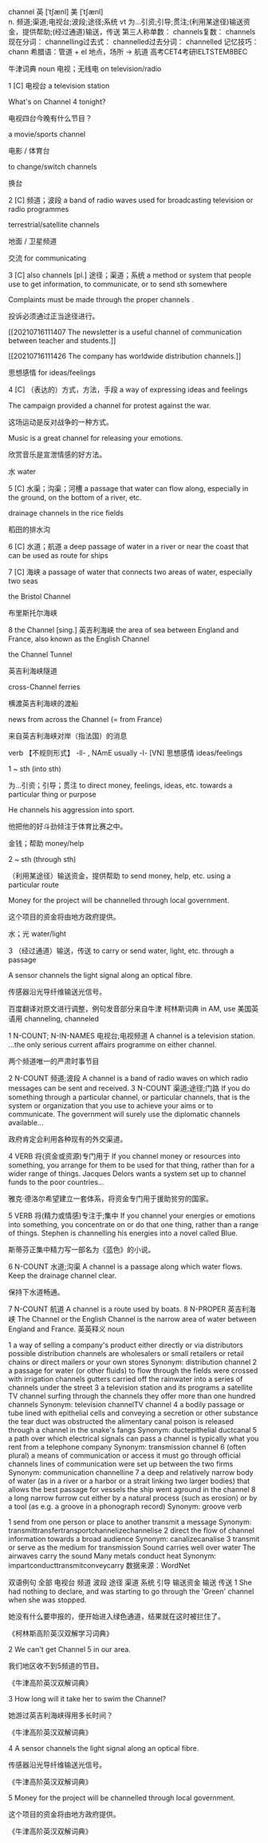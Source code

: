 channel
英 [ˈtʃænl]   美 [ˈtʃænl]  
n.
频道;渠道;电视台;波段;途径;系统
vt
为…引资;引导;贯注;(利用某途径)输送资金，提供帮助;(经过通道)输送，传送
第三人称单数： channels复数： channels现在分词： channelling过去式： channelled过去分词： channelled
记忆技巧：chann 希腊语：管道 + el 地点，场所 → 航道
高考CET4考研IELTSTEM8BEC



牛津词典
noun
电视；无线电 on television/radio

1
[C] 电视台
a television station

What's on Channel 4 tonight?

电视四台今晚有什么节目？

a movie/sports channel 

电影 / 体育台

to change/switch channels 

换台

2
[C] 频道；波段
a band of radio waves used for broadcasting television or radio programmes

terrestrial/satellite channels 

地面 / 卫星频道

交流 for communicating

3
[C]
also channels [pl.]
途径；渠道；系统
a method or system that people use to get information, to communicate, or to send sth somewhere

Complaints must be made through the proper channels .

投诉必须通过正当途径进行。

[[20210716111407 The newsletter is a useful channel of communication between teacher and students.]]


[[20210716111426 The company has worldwide distribution channels.]]


思想感情 for ideas/feelings

4
[C] （表达的）方式，方法，手段
a way of expressing ideas and feelings

The campaign provided a channel for protest against the war.

这场运动是反对战争的一种方式。

Music is a great channel for releasing your emotions.

欣赏音乐是宣泄情感的好方法。

水 water

5
[C] 水渠；沟渠；河槽
a passage that water can flow along, especially in the ground, on the bottom of a river, etc.

drainage channels in the rice fields

稻田的排水沟

6
[C] 水道；航道
a deep passage of water in a river or near the coast that can be used as route for ships

7
[C] 海峡
a passage of water that connects two areas of water, especially two seas

the Bristol Channel

布里斯托尔海峡

8
the Channel
[sing.] 英吉利海峡
the area of sea between England and France, also known as the English Channel

the Channel Tunnel

英吉利海峡隧道

cross-Channel ferries

横渡英吉利海峡的渡船

news from across the Channel (= from France) 

来自英吉利海峡对岸（指法国）的消息

verb
【不规则形式】 -ll- , NAmE usually -l-
[VN]
思想感情 ideas/feelings

1
~ sth (into sth)

为…引资；引导；贯注
to direct money, feelings, ideas, etc. towards a particular thing or purpose

He channels his aggression into sport.

他把他的好斗劲倾注于体育比赛之中。

金钱；帮助 money/help

2
~ sth (through sth)

（利用某途径）输送资金，提供帮助
to send money, help, etc. using a particular route

Money for the project will be channelled through local government.

这个项目的资金将由地方政府提供。

水；光 water/light

3
（经过通道）输送，传送
to carry or send water, light, etc. through a passage

A sensor channels the light signal along an optical fibre.

传感器沿光导纤维输送光信号。

百度翻译对原文进行调整，例句发音部分来自牛津
柯林斯词典
in AM, use 美国英语用 channeling, channeled

1
N-COUNT; N-IN-NAMES 电视台;电视频道
A channel is a television station.
...the only serious current affairs programme on either channel.

两个频道唯一的严肃时事节目

2
N-COUNT 频道;波段
A channel is a band of radio waves on which radio messages can be sent and received.
3
N-COUNT 渠道;途径;门路
If you do something through a particular channel, or particular channels, that is the system or organization that you use to achieve your aims or to communicate.
The government will surely use the diplomatic channels available...

政府肯定会利用各种现有的外交渠道。

4
VERB 将(资金或资源)专门用于
If you channel money or resources into something, you arrange for them to be used for that thing, rather than for a wider range of things.
Jacques Delors wants a system set up to channel funds to the poor countries...

雅克·德洛尔希望建立一套体系，将资金专门用于援助贫穷的国家。

5
VERB 将(精力或情感)专注于;集中
If you channel your energies or emotions into something, you concentrate on or do that one thing, rather than a range of things.
Stephen is channelling his energies into a novel called Blue.

斯蒂芬正集中精力写一部名为《蓝色》的小说。

6
N-COUNT 水道;沟渠
A channel is a passage along which water flows.
Keep the drainage channel clear.

保持下水道畅通。

7
N-COUNT 航道
A channel is a route used by boats.
8
N-PROPER 英吉利海峡
The Channel or the English Channel is the narrow area of water between England and France.
英英释义
noun

1
a way of selling a company's product either directly or via distributors
possible distribution channels are wholesalers or small retailers or retail chains or direct mailers or your own stores
Synonym:
distribution channel
2
a passage for water (or other fluids) to flow through
the fields were crossed with irrigation channels
gutters carried off the rainwater into a series of channels under the street
3
a television station and its programs
a satellite TV channel
surfing through the channels
they offer more than one hundred channels
Synonym:
television channelTV channel
4
a bodily passage or tube lined with epithelial cells and conveying a secretion or other substance
the tear duct was obstructed
the alimentary canal
poison is released through a channel in the snake's fangs
Synonym:
ductepithelial ductcanal
5
a path over which electrical signals can pass
a channel is typically what you rent from a telephone company
Synonym:
transmission channel
6
(often plural) a means of communication or access
it must go through official channels
lines of communication were set up between the two firms
Synonym:
communication channelline
7
a deep and relatively narrow body of water (as in a river or a harbor or a strait linking two larger bodies) that allows the best passage for vessels
the ship went aground in the channel
8
a long narrow furrow cut either by a natural process (such as erosion) or by a tool (as e.g. a groove in a phonograph record)
Synonym:
groove
verb

1
send from one person or place to another
transmit a message
Synonym:
transmittransfertransportchannelizechannelise
2
direct the flow of
channel information towards a broad audience
Synonym:
canalizecanalise
3
transmit or serve as the medium for transmission
Sound carries well over water
The airwaves carry the sound
Many metals conduct heat
Synonym:
impartconducttransmitconveycarry
数据来源：WordNet

双语例句
全部 电视台 频道 波段 途径 渠道 系统 引导 输送资金 输送 传送
1
She had nothing to declare, and was starting to go through the 'Green' channel when she was stopped. 

她没有什么要申报的，便开始进入绿色通道，结果就在这时被拦住了。

《柯林斯高阶英汉双解学习词典》

2
We can't get Channel 5 in our area. 

我们地区收不到5频道的节目。

《牛津高阶英汉双解词典》

3
How long will it take her to swim the Channel? 

她游过英吉利海峡得用多长时间？

《牛津高阶英汉双解词典》

4
A sensor channels the light signal along an optical fibre. 

传感器沿光导纤维输送光信号。

《牛津高阶英汉双解词典》

5
Money for the project will be channelled through local government. 

这个项目的资金将由地方政府提供。

《牛津高阶英汉双解词典》